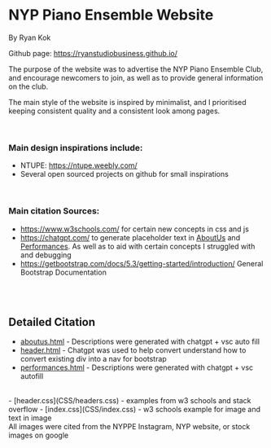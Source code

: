 # NYP Piano Ensemble Website
By Ryan Kok

Github page: https://ryanstudiobusiness.github.io/

The purpose of the website was to advertise the NYP Piano Ensemble Club, and encourage newcomers to join, as well as to provide general information on the club.

The main style of the website is inspired by minimalist, and I prioritised keeping consistent quality and a consistent look among pages.

<br>

### Main design inspirations include:
- NTUPE: https://ntupe.weebly.com/
- Several open sourced projects on github for small inspirations

<br>

### Main citation Sources:
- https://www.w3schools.com/ for certain new concepts in css and js
- https://chatgpt.com/ to generate placeholder text in [AboutUs](HTML/aboutus.html) and [Performances](HTML/performances.html). As well as to aid with certain concepts I struggled with and debugging
- https://getbootstrap.com/docs/5.3/getting-started/introduction/ General Bootstrap Documentation

<br><br>

## Detailed Citation
- [aboutus.html](HTML/aboutus.html) - Descriptions were generated with chatgpt + vsc auto fill
- [header.html](HTML/header.html) - Chatgpt was used to help convert understand how to convert existing div into a nav for bootstrap
- [performances.html](HTML/performances.html) - Descriptions were generated with chatgpt + vsc autofill
<br>
- [header.css](CSS/headers.css) - examples from w3 schools and stack overflow
- [index.css](CSS/index.css) - w3 schools example for image and text in image
<br>
All images were cited from the NYPPE Instagram, NYP website, or stock images on google
